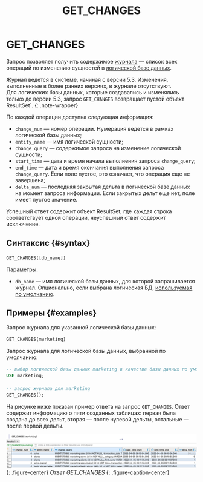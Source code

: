 ﻿---
layout: default
title: GET_CHANGES
nav_order: 28
parent: Запросы SQL+
grand_parent: Справочная информация
has_children: false
has_toc: false
---

# GET_CHANGES

Запрос позволяет получить содержимое [журнала](../../../overview/main_concepts/changelog/changelog.md) — список всех 
операций по изменению сущностей в [логической базе данных](../../../overview/main_concepts/logical_db/logical_db.md).

Журнал ведется в системе, начиная с версии 5.3. Изменения, выполненные в более ранних версиях, в журнале отсутствуют.
<br>Для логических базы данных, которые создавались и изменялись только до версии 5.3, запрос `GET_CHANGES` 
возвращает пустой объект ResultSet`.
{: .note-wrapper}

По каждой операции доступна следующая информация:
* `change_num` — номер операции. Нумерация ведется в рамках логической базы данных;
* `entity_name` — имя логической сущности;
* `change_query` — содержимое запроса на изменение логической сущности;
* `start_time` — дата и время начала выполнения запроса `change_query`;
* `end_time` — дата и время окончания выполнения запроса `change_query`. Если поле пустое, это означает, что операция 
  еще не завершена;
* `delta_num` — последняя закрытая дельта в логической базе данных на момент запроса информации. Если закрытых дельт еще 
  нет, поле имеет пустое значение. 

Успешный ответ содержит объект ResultSet, где каждая строка соответствует одной операции, неуспешный ответ содержит 
исключение.

## Синтаксис {#syntax}

```sql
GET_CHANGES([db_name])
```

Параметры:
* `db_name` — имя логической базы данных, для которой запрашивается журнал. Опционально, если выбрана логическая БД, 
  [используемая по умолчанию](../../../working_with_system/other_features/default_db_set-up/default_db_set-up.md).

## Примеры {#examples}

Запрос журнала для указанной логической базы данных:

```sql
GET_CHANGES(marketing)
```

Запрос журнала для логической базы данных, выбранной по умолчанию:

```sql
-- выбор логической базы данных marketing в качестве базы данных по умолчанию
USE marketing;

-- запрос журнала для marketing
GET_CHANGES();
```

На рисунке ниже показан пример ответа на запрос `GET_CHANGES`. Ответ содержит информацию о пяти созданных таблицах: 
первая была создана до всех дельт, вторая — после нулевой дельты, остальные — после первой дельты.

![](get_changes.png)
{: .figure-center}
*Ответ GET_CHANGES*
{: .figure-caption-center}
